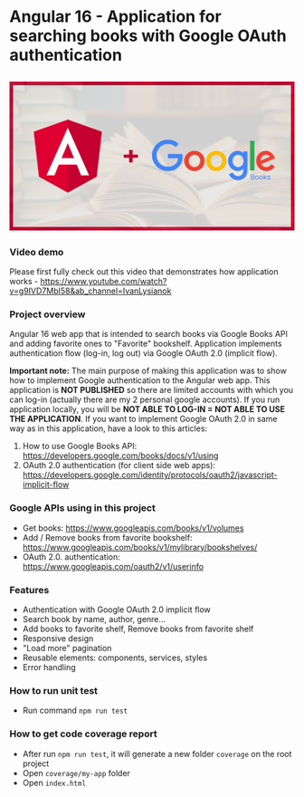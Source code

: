 # Angular 16 - Application for searching books with Google OAuth authentication

## ![Alt text](/src/assets/preview.png?raw=true "Overview page")

### Video demo

Please first fully check out this video that demonstrates how application works - https://www.youtube.com/watch?v=g9IVD7MbI58&ab_channel=IvanLysianok

### Project overview

Angular 16 web app that is intended to search books via Google Books API and adding favorite ones to "Favorite" bookshelf. Application implements authentication flow (log-in, log out) via Google OAuth 2.0 (implicit flow).

**Important note:** The main purpose of making this application was to show how to implement Google authentication to the Angular web app. This application is **NOT PUBLISHED** so there are limited accounts with which you can log-in (actually there are my 2 personal google accounts). If you run application locally, you will be **NOT ABLE TO LOG-IN = NOT ABLE TO USE THE APPLICATION**. If you want to implement Google OAuth 2.0 in same way as in this application, have a look to this articles:

1. How to use Google Books API: https://developers.google.com/books/docs/v1/using
2. OAuth 2.0 authentication (for client side web apps): https://developers.google.com/identity/protocols/oauth2/javascript-implicit-flow

### Google APIs using in this project

- Get books: https://www.googleapis.com/books/v1/volumes
- Add / Remove books from favorite bookshelf: https://www.googleapis.com/books/v1/mylibrary/bookshelves/
- OAuth 2.0. authentication: https://www.googleapis.com/oauth2/v1/userinfo

### Features

- Authentication with Google OAuth 2.0 implicit flow
- Search book by name, author, genre...
- Add books to favorite shelf, Remove books from favorite shelf
- Responsive design
- "Load more" pagination
- Reusable elements: components, services, styles
- Error handling

### How to run unit test

- Run command `npm run test`

### How to get code coverage report

- After run `npm run test`, it will generate a new folder `coverage` on the root project
- Open `coverage/my-app` folder
- Open `index.html`
